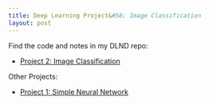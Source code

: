 ```yaml
---
title: Deep Learning Project&#58; Image Classification
layout: post
---
```


Find the code and notes in my DLND repo:
* [Project 2: Image Classification](https://github.com/krbnite/deep-learning-nanodegree/tree/master/Project2-Image-Classification)

Other Projects:
* [Project 1: Simple Neural Network](https://github.com/krbnite/deep-learning-nanodegree/tree/master/Project1-Simple-Neural-Network)
